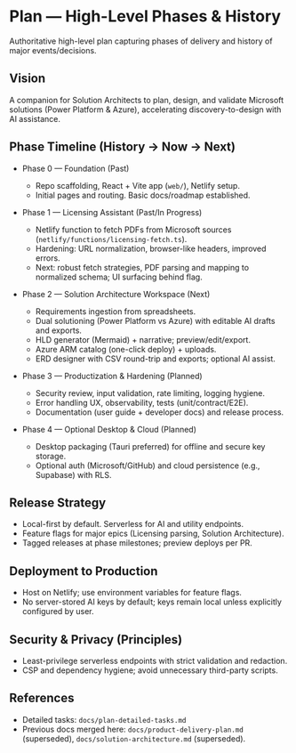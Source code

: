 # Plan — High-Level Phases & History

Authoritative high-level plan capturing phases of delivery and history of major events/decisions.

## Vision
A companion for Solution Architects to plan, design, and validate Microsoft solutions (Power Platform & Azure), accelerating discovery-to-design with AI assistance.

## Phase Timeline (History → Now → Next)

- Phase 0 — Foundation (Past)
  - Repo scaffolding, React + Vite app (`web/`), Netlify setup.
  - Initial pages and routing. Basic docs/roadmap established.

- Phase 1 — Licensing Assistant (Past/In Progress)
  - Netlify function to fetch PDFs from Microsoft sources (`netlify/functions/licensing-fetch.ts`).
  - Hardening: URL normalization, browser-like headers, improved errors.
  - Next: robust fetch strategies, PDF parsing and mapping to normalized schema; UI surfacing behind flag.

- Phase 2 — Solution Architecture Workspace (Next)
  - Requirements ingestion from spreadsheets.
  - Dual solutioning (Power Platform vs Azure) with editable AI drafts and exports.
  - HLD generator (Mermaid) + narrative; preview/edit/export.
  - Azure ARM catalog (one-click deploy) + uploads.
  - ERD designer with CSV round-trip and exports; optional AI assist.

- Phase 3 — Productization & Hardening (Planned)
  - Security review, input validation, rate limiting, logging hygiene.
  - Error handling UX, observability, tests (unit/contract/E2E).
  - Documentation (user guide + developer docs) and release process.

- Phase 4 — Optional Desktop & Cloud (Planned)
  - Desktop packaging (Tauri preferred) for offline and secure key storage.
  - Optional auth (Microsoft/GitHub) and cloud persistence (e.g., Supabase) with RLS.

## Release Strategy
- Local-first by default. Serverless for AI and utility endpoints.
- Feature flags for major epics (Licensing parsing, Solution Architecture).
- Tagged releases at phase milestones; preview deploys per PR.

## Deployment to Production
- Host on Netlify; use environment variables for feature flags.
- No server-stored AI keys by default; keys remain local unless explicitly configured by user.

## Security & Privacy (Principles)
- Least-privilege serverless endpoints with strict validation and redaction.
- CSP and dependency hygiene; avoid unnecessary third-party scripts.

## References
- Detailed tasks: `docs/plan-detailed-tasks.md`
- Previous docs merged here: `docs/product-delivery-plan.md` (superseded), `docs/solution-architecture.md` (superseded).
